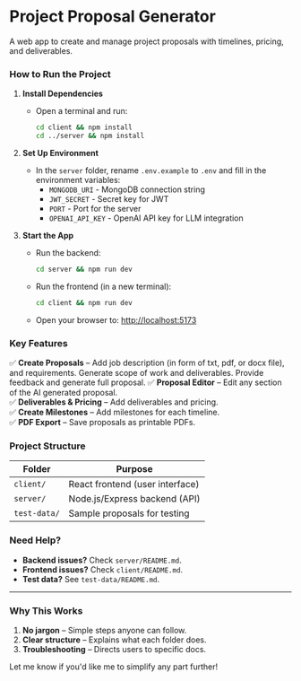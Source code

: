 # Project Proposal Generator  

A web app to create and manage project proposals with timelines, pricing, and deliverables.  

### **How to Run the Project**  

1. **Install Dependencies**  
   - Open a terminal and run:  
     ```bash
     cd client && npm install
     cd ../server && npm install
     ```

2. **Set Up Environment**  
   - In the `server` folder, rename `.env.example` to `.env` and fill in the  environment variables:
     - `MONGODB_URI` - MongoDB connection string
     - `JWT_SECRET` - Secret key for JWT
     - `PORT` - Port for the server
     - `OPENAI_API_KEY` - OpenAI API key for LLM integration

3. **Start the App**  
   - Run the backend:  
     ```bash
     cd server && npm run dev
     ```
   - Run the frontend (in a new terminal):  
     ```bash
     cd client && npm run dev
     ```
   - Open your browser to: [http://localhost:5173](http://localhost:5173)  

### **Key Features**  
✅ **Create Proposals** – Add job description (in form of txt, pdf, or docx file), and requirements. Generate scope of work and deliverables. Provide feedback and generate full proposal.
✅ **Proposal Editor** – Edit any section of the AI generated proposal.  
✅ **Deliverables & Pricing** – Add deliverables and pricing.  
✅ **Create Milestones** – Add milestones for each timeline.  
✅ **PDF Export** – Save proposals as printable PDFs.  

### **Project Structure**  
| Folder       | Purpose                          |
|--------------|----------------------------------|
| `client/`    | React frontend (user interface)  |
| `server/`    | Node.js/Express backend (API)    |
| `test-data/` | Sample proposals for testing     |

### **Need Help?**  
- **Backend issues?** Check `server/README.md`.  
- **Frontend issues?** Check `client/README.md`.  
- **Test data?** See `test-data/README.md`.  

---
### **Why This Works**  
1. **No jargon** – Simple steps anyone can follow.  
2. **Clear structure** – Explains what each folder does.  
3. **Troubleshooting** – Directs users to specific docs.  

Let me know if you'd like me to simplify any part further!